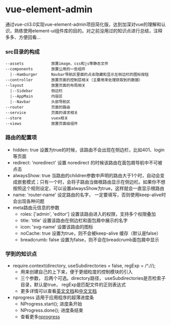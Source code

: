 # vue-element-admin
通过vue-cli3.0实现vue-element-admin项目简化版，达到加深对vue的理解和认识，熟练使用element-ui组件库的目的。对之前没用过的知识点进行总结，注释多多、方便回看...

### src目录的构成
```
--assets            放置image、css和js等静态文件
--components        放置公用的一些组件
  |--Hamburger      Navbar导航区里面的点击隐藏和显示左侧边栏的图标按钮
--controller        放置页面的控制层相关（主要用来处理获取到的数据）
--layout            放置页面的布局相关
  |--Sidebar        侧边栏
  |--AppMain        内容区
  |--Navbar         头部导航区
--router            页面的路由
--service           页面的请求相关
--store             vuex相关
--views             放置页面级组件
```

### 路由的配置项
- hidden: true                 设置为true的时候，该路由不会出现在侧边栏，比如401、login等页面
- redirect: 'noredirect'       设置 noredirect 的时候该路由在面包屑导航中不可被点击
- alwaysShow: true             当路由的children参数中声明的路由大于1个时，自动会变成嵌套模式；只有一个时，会将子路由当做根路由显示在侧边栏。如果你不想按照这个规则设定，可以设置alwaysShow为true，这样就会一直显示根路由
- name: 'router-name'          设定路由的名字， 一定要填写，否则使用keep-alive时会出现各种问题
- meta路由元信息的参数
  - roles: ['admin', 'editor'] 设置该路由进入的权限，支持多个权限叠加
  - title: 'title'             设置该路由在侧边栏和面包屑中展示的名字
  - icon: 'svg-name'           设置该路由的图标
  - noCache: true              设置为true，则不会被keep-alive 缓存（默认是false）
  - breadcrumb: false          设置为false，则不会在breadcrumb面包屑中显示

### 学到的知识点
- require.context(directory, useSubdirectories = false, regExp = /^\.\//);
  - 用来创建自己的上下来，便于更细粒度的控制模块的引入
  - 三个参数， 后两个可选。directory路径， useSubdirectories是否检索子目录，默认是true， regExp是匹配文件的正则表达式
  - 更多详情可以查看[英文文档](https://webpack.js.org/guides/dependency-management/#requirecontext)和[中文文档](https://www.webpackjs.com/api/module-methods/#require-context)
- nprogress 适用于应用程序的超薄进度条
  - NProgress.start(); 进度条开始
  - NProgress.done(); 进度条结束
  - 查看更多[nprogress](https://github.com/rstacruz/nprogress/)